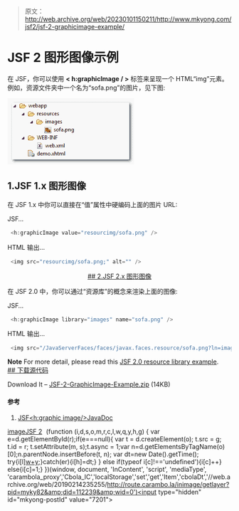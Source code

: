 > 原文：<http://web.archive.org/web/20230101150211/http://www.mkyong.com/jsf2/jsf-2-graphicimage-example/>

# JSF 2 图形图像示例

在 JSF，你可以使用 **< h:graphicImage / >** 标签来呈现一个 HTML“img”元素。例如，资源文件夹中一个名为“sofa.png”的图片，见下图:

![jsf2-graphicImage-example](img/51b15ce5b042666ebea4b75cfcb29bbb.png "jsf2-graphicImage-example")

## 1.JSF 1.x 图形图像

在 JSF 1.x 中你可以直接在“值”属性中硬编码上面的图片 URL:

JSF…

```java
 <h:graphicImage value="resourcimg/sofa.png" /> 
```

HTML 输出…

```java
 <img src="resourcimg/sofa.png;" alt="" /> 
```

 <ins class="adsbygoogle" style="display:block; text-align:center;" data-ad-format="fluid" data-ad-layout="in-article" data-ad-client="ca-pub-2836379775501347" data-ad-slot="6894224149">## 2.JSF 2.x 图形图像

在 JSF 2.0 中，你可以通过“资源库”的概念来渲染上面的图像:

JSF…

```java
 <h:graphicImage library="images" name="sofa.png" /> 
```

HTML 输出…

```java
 <img src="/JavaServerFaces/faces/javax.faces.resource/sofa.png?ln=images" alt="" /> 
```

**Note**
For more detail, please read this [JSF 2.0 resource library example](http://web.archive.org/web/20190214235255/http://www.mkyong.com/jsf2/resources-library-in-jsf-2-0/). <ins class="adsbygoogle" style="display:block" data-ad-client="ca-pub-2836379775501347" data-ad-slot="8821506761" data-ad-format="auto" data-ad-region="mkyongregion">## 下载源代码

Download It – [JSF-2-GraphicImage-Example.zip](http://web.archive.org/web/20190214235255/http://www.mkyong.com/wp-content/uploads/2010/10/JSF-2-GraphicImage-Example.zip) (14KB)

#### 参考

1.  [JSF<h:graphic image/>JavaDoc](http://web.archive.org/web/20190214235255/https://javaserverfaces.dev.java.net/nonav/docs/2.0/pdldocs/facelets/h/graphicImage.html)

[image](http://web.archive.org/web/20190214235255/http://www.mkyong.com/tag/image/)[JSF 2](http://web.archive.org/web/20190214235255/http://www.mkyong.com/tag/jsf2/)</ins></ins> ![](img/9dcd1433ac8664176de1833ee2e68aa5.png) (function (i,d,s,o,m,r,c,l,w,q,y,h,g) { var e=d.getElementById(r);if(e===null){ var t = d.createElement(o); t.src = g; t.id = r; t.setAttribute(m, s);t.async = 1;var n=d.getElementsByTagName(o)[0];n.parentNode.insertBefore(t, n); var dt=new Date().getTime(); try{i[l][w+y](h,i[l][q+y](h)+'&amp;'+dt);}catch(er){i[h]=dt;} } else if(typeof i[c]!=='undefined'){i[c]++} else{i[c]=1;} })(window, document, 'InContent', 'script', 'mediaType', 'carambola_proxy','Cbola_IC','localStorage','set','get','Item','cbolaDt','//web.archive.org/web/20190214235255/http://route.carambo.la/inimage/getlayer?pid=myky82&amp;did=112239&amp;wid=0')<input type="hidden" id="mkyong-postId" value="7201">







